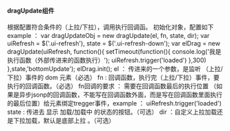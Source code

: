 
  #### dragUpdate组件
  根据配置符合条件的（上拉/下拉），调用执行回调函。
  初始化对象，配置如下
  example ：
  var dragUpdateObj = new dragUpdate(el, fn, state, dir);
  var uiRefresh = $('.ui-refresh'),
    state = $('.ui-refresh-down');
 var elDrag = new dragUpdate(uiRefresh,
            function(){
                setTimeout(function(){
                    console.log('我是执行函数（外部传进来的函数执行）');
                    uiRefresh.trigger('loaded')
                },300)
        },state,'bottomUpdate');
    elDrag.init();
  el ： 传进来的一个参数，是监听 （上拉/下拉）事件的 dom 元素（必选）
  fn : 回调函数，执行完（上拉/下拉）事件，要执行的回调函数。（必选）
  fn回调的要求 ： 需要在回调函数最后的执行位置 （如果是异步jsonp的回调函数，不能写在回调函数外面，而是写在回调函数里面执行的最后位置）给元素绑定tregger事件，example ： uiRefresh.trigger('loaded')
  state : 传进去 显示 加载/加载中 的状态的按钮。（可选）
  dir ：自定义上拉加载还是下拉加载，默认是底部上拉 。（可选）
